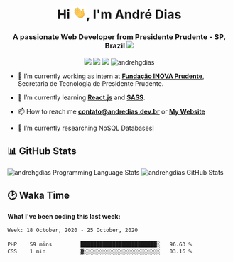 <h1 align="center">Hi <img src="https://raw.githubusercontent.com/ABSphreak/ABSphreak/master/gifs/Hi.gif" width="30px">, I'm André Dias</h1>
<h3 align="center">A passionate Web Developer from Presidente Prudente - SP,  Brazil <img src="https://image.flaticon.com/icons/svg/3022/3022546.svg" width="18"/> </h3>
<p align="center"> 
  <a href="https://andredias.dev.br/"><img src ="https://img.shields.io/badge/portfolio-web-%23.svg?&style=for-the-badge&logo=&logoColor=white%22"></a>
  <a href="https://www.linkedin.com/in/andr%C3%A9-dias-6436811b4/"><img src="https://img.shields.io/badge/linkedin-%230077B5.svg?&style=for-the-badge&logo=linkedin&logoColor=white" /></a>
  <a href="https://www.instagram.com/andrehgdias/"><img src = "https://img.shields.io/badge/instagram-%23E4405F.svg?&style=for-the-badge&logo=instagram&logoColor=white"></a>
  <img height="28px" src="https://komarev.com/ghpvc/?username=andrehgdias&style=flat-square" alt="andrehgdias" />
</p>

- 🔭 I’m currently working as intern at **[Fundação INOVA Prudente](https://www.inovaprudente.com.br/)**, Secretaria de Tecnologia de Presidente Prudente.

- 🌱 I’m currently learning **[React.js](https://pt-br.reactjs.org/)** and **[SASS](https://sass-lang.com/)**.

- 📫 How to reach me **contato@andredias.dev.br** or **[My Website](https://andredias.dev.br)**

- 🔎 I’m currently researching NoSQL Databases!

<h2>📊 GitHub Stats</h2>

<span><img align="center" width="49%.5" src="https://github-readme-stats.anuraghazra1.vercel.app/api/top-langs/?username=andrehgdias&layout=compact&hide=java" alt="andrehgdias Programming Language Stats"/><span/>
<span><img align="center" width="49%.5" height="155.42px" src="https://github-readme-stats.vercel.app/api?username=andrehgdias&show_icons=true&line_height=27&count_private=true" alt="andrehgdias GitHub Stats"/><span/>

<h2>🕑 Waka Time</h2>

**What I've been coding this last week:**

<!--START_SECTION:waka-->
```text
Week: 18 October, 2020 - 25 October, 2020

PHP    59 mins         ████████████████████████░   96.63 % 
CSS    1 min           ▓░░░░░░░░░░░░░░░░░░░░░░░░   03.16 % 
```
<!--END_SECTION:waka-->
